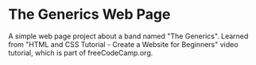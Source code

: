 # The Generics Web Page
A simple web page project about a band named "The Generics". Learned from "HTML and CSS Tutorial - Create a Website for Beginners" video tutorial, which is part of freeCodeCamp.org.
